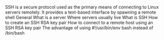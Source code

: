 SSH is a secure protocol used as the primary means of connecting to Linux servers remotely. It provides a text-based interface by spawning a remote shell
General
What is a server
Where servers usually live
What is SSH
How to create an SSH RSA key pair
How to connect to a remote host using an SSH RSA key pair
The advantage of using #!/usr/bin/env bash instead of /bin/bash
